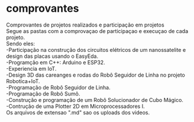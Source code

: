 # comprovantes
Comprovantes de projetos realizados e participação em projetos  
Segue as pastas com a comprovaçao de participaçao e execuçao de cada projeto.  
Sendo eles:  
-Participação na construção dos circuitos elétricos de um nanossatelite e design das placas usando o EasyEda.  
-Programção em C++: Arduino e ESP32.  
-Experiencia em IoT.  
-Design 3D das careanges e rodas do Robô Seguidor de Linha no projeto Robotica+IoT.  
-Programação de Robô Seguidor de Linha.  
-Programação de Robô Sumô.  
-Construção e programação de um Robô Solucionador de Cubo Mágico.  
-Contrução de uma Plotter 2D em Microprocessadores I.  
Os arquivos de extensao ".md" sao os uploads dos videos.
